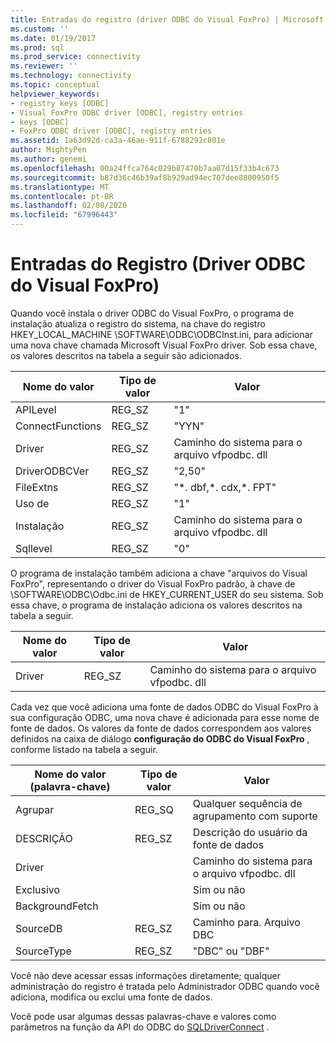 ```yaml
---
title: Entradas do registro (driver ODBC do Visual FoxPro) | Microsoft Docs
ms.custom: ''
ms.date: 01/19/2017
ms.prod: sql
ms.prod_service: connectivity
ms.reviewer: ''
ms.technology: connectivity
ms.topic: conceptual
helpviewer_keywords:
- registry keys [ODBC]
- Visual FoxPro ODBC driver [ODBC], registry entries
- keys [ODBC]
- FoxPro ODBC driver [ODBC], registry entries
ms.assetid: 1a63d92d-ca3a-46ae-911f-6788292c801e
author: MightyPen
ms.author: genemi
ms.openlocfilehash: 00a24ffca764c029b87470b7aa07d15f33b4c673
ms.sourcegitcommit: b87d36c46b39af8b929ad94ec707dee8800950f5
ms.translationtype: MT
ms.contentlocale: pt-BR
ms.lasthandoff: 02/08/2020
ms.locfileid: "67996443"
---
```

# <a name="registry-entries-visual-foxpro-odbc-driver"></a>Entradas do Registro (Driver ODBC do Visual FoxPro)
Quando você instala o driver ODBC do Visual FoxPro, o programa de instalação atualiza o registro do sistema, na chave do registro HKEY_LOCAL_MACHINE \SOFTWARE\ODBC\ODBCInst.ini, para adicionar uma nova chave chamada Microsoft Visual FoxPro driver. Sob essa chave, os valores descritos na tabela a seguir são adicionados.  
  
|Nome do valor|Tipo de valor|Valor|  
|----------------|----------------|-----------|  
|APILevel|REG_SZ|"1"|  
|ConnectFunctions|REG_SZ|"YYN"|  
|Driver|REG_SZ|Caminho do sistema para o arquivo vfpodbc. dll|  
|DriverODBCVer|REG_SZ|"2,50"|  
|FileExtns|REG_SZ|"*. dbf,\*. cdx,\*. FPT"|  
|Uso de|REG_SZ|"1"|  
|Instalação|REG_SZ|Caminho do sistema para o arquivo vfpodbc. dll|  
|Sqllevel|REG_SZ|"0"|  
  
 O programa de instalação também adiciona a chave "arquivos do Visual FoxPro", representando o driver do Visual FoxPro padrão, à chave de \SOFTWARE\ODBC\Odbc.ini de HKEY_CURRENT_USER do seu sistema. Sob essa chave, o programa de instalação adiciona os valores descritos na tabela a seguir.  
  
|Nome do valor|Tipo de valor|Valor|  
|----------------|----------------|-----------|  
|Driver|REG_SZ|Caminho do sistema para o arquivo vfpodbc. dll|  
  
 Cada vez que você adiciona uma fonte de dados ODBC do Visual FoxPro à sua configuração ODBC, uma nova chave é adicionada para esse nome de fonte de dados. Os valores da fonte de dados correspondem aos valores definidos na caixa de diálogo **configuração do ODBC do Visual FoxPro** , conforme listado na tabela a seguir.  
  
|Nome do valor (palavra-chave)|Tipo de valor|Valor|  
|----------------------------|----------------|-----------|  
|Agrupar|REG_SQ|Qualquer sequência de agrupamento com suporte|  
|DESCRIÇÃO|REG_SZ|Descrição do usuário da fonte de dados|  
|Driver||Caminho do sistema para o arquivo vfpodbc. dll|  
|Exclusivo||Sim ou não|  
|BackgroundFetch||Sim ou não|  
|SourceDB|REG_SZ|Caminho para. Arquivo DBC|  
|SourceType|REG_SZ|"DBC" ou "DBF"|  
  
 Você não deve acessar essas informações diretamente; qualquer administração do registro é tratada pelo Administrador ODBC quando você adiciona, modifica ou exclui uma fonte de dados.  
  
 Você pode usar algumas dessas palavras-chave e valores como parâmetros na função da API do ODBC do [SQLDriverConnect](../../odbc/microsoft/sqldriverconnect-visual-foxpro-odbc-driver.md) .
